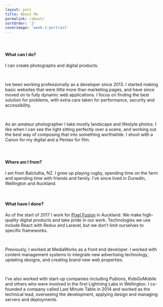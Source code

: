 ```yaml
---
layout: post
title: About Me
permalink: /about/
sortOrder: '2'
coverimage: 'week-1-portrait'
---
```


#### &nbsp;

#### What can I do?&nbsp;

I can create photographs and digital products.&nbsp;

&nbsp;

Ive been working professionally as a developer since 2013. I started making basic websites that were little more than marketing pages, and have since moved on to fully dynamic web applications. I focus on finding the best solution for problems, with extra care taken for performance, security and accessibility.&nbsp;

&nbsp;

As an amateur photographer I take mostly landscape and lifestyle photos. I like when I can see the light sitting perfectly over a scene, and working out the best way of composing that into something worthwhile. I shoot with a Canon for my digital and a Pentax for film.&nbsp;

#### &nbsp;

#### Where am I from?&nbsp;

I am from Balclutha, NZ. I grew up playing rugby, spending time on the farm and spending time with friends and family. I’ve since lived in Dunedin, Wellington and Auckland.

&nbsp;

#### What have I done?&nbsp;

As of the start of 2017 I work for [Pixel Fusion](https://pixelfusion.co.nz) in Auckland. We make high-quality digital products and take pride in our work. Technologies we use include React with Redux and Laravel, but we don’t limit ourselves to specific frameworks.

&nbsp;

Previously, I worked at MediaWorks as a front end developer. I worked with content management systems to integrate new advertising technology, updating designs, and creating brand new web properties.

&nbsp;

I’ve also worked with start-up companies including Publons, KidsGoMobile and others who were involved in the first Lightning Labs in Wellington. I co-founded a company called Last Minute Table in 2014 and worked as the technical lead, overseeing the development, applying design and managing servers and deployments.&nbsp;
